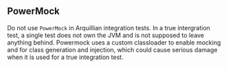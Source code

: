 ## PowerMock

Do not use `PowerMock` in Arquillian integration tests.
In a true intergration test, a single test does not own the JVM and is not
supposed to leave anything behind. Powermock uses a custom classloader to enable
mocking and for class generation and injection, which could cause serious damage
when it is used for a true integration test.